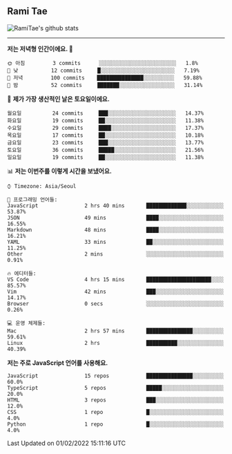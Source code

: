 ## Rami Tae

![RamiTae's github stats](https://github-readme-stats.vercel.app/api?username=RamiTae&show_icons=true&theme=tokyonight)

---
<!--START_SECTION:waka-->
**저는 저녁형 인간이에요. 🦉** 

```text
🌞 아침         3 commits      ░░░░░░░░░░░░░░░░░░░░░░░░░   1.8% 
🌆 낮　         12 commits     █░░░░░░░░░░░░░░░░░░░░░░░░   7.19% 
🌃 저녁         100 commits    ███████████████░░░░░░░░░░   59.88% 
🌙 밤　         52 commits     ███████░░░░░░░░░░░░░░░░░░   31.14%

```
📅 **제가 가장 생산적인 날은 토요일이에요.** 

```text
월요일          24 commits     ███░░░░░░░░░░░░░░░░░░░░░░   14.37% 
화요일          19 commits     ██░░░░░░░░░░░░░░░░░░░░░░░   11.38% 
수요일          29 commits     ████░░░░░░░░░░░░░░░░░░░░░   17.37% 
목요일          17 commits     ██░░░░░░░░░░░░░░░░░░░░░░░   10.18% 
금요일          23 commits     ███░░░░░░░░░░░░░░░░░░░░░░   13.77% 
토요일          36 commits     █████░░░░░░░░░░░░░░░░░░░░   21.56% 
일요일          19 commits     ██░░░░░░░░░░░░░░░░░░░░░░░   11.38%

```


📊 **저는 이번주를 이렇게 시간을 보냈어요.** 

```text
⌚︎ Timezone: Asia/Seoul

💬 프로그래밍 언어들: 
JavaScript               2 hrs 40 mins       █████████████░░░░░░░░░░░░   53.87% 
JSON                     49 mins             ████░░░░░░░░░░░░░░░░░░░░░   16.55% 
Markdown                 48 mins             ████░░░░░░░░░░░░░░░░░░░░░   16.21% 
YAML                     33 mins             ██░░░░░░░░░░░░░░░░░░░░░░░   11.25% 
Other                    2 mins              ░░░░░░░░░░░░░░░░░░░░░░░░░   0.91%

🔥 에디터들: 
VS Code                  4 hrs 15 mins       █████████████████████░░░░   85.57% 
Vim                      42 mins             ███░░░░░░░░░░░░░░░░░░░░░░   14.17% 
Browser                  0 secs              ░░░░░░░░░░░░░░░░░░░░░░░░░   0.26%

💻 운영 체제들: 
Mac                      2 hrs 57 mins       ███████████████░░░░░░░░░░   59.61% 
Linux                    2 hrs               ██████████░░░░░░░░░░░░░░░   40.39%

```

**저는 주로 JavaScript 언어를 사용해요.** 

```text
JavaScript               15 repos            ███████████████░░░░░░░░░░   60.0% 
TypeScript               5 repos             █████░░░░░░░░░░░░░░░░░░░░   20.0% 
HTML                     3 repos             ███░░░░░░░░░░░░░░░░░░░░░░   12.0% 
CSS                      1 repo              █░░░░░░░░░░░░░░░░░░░░░░░░   4.0% 
Python                   1 repo              █░░░░░░░░░░░░░░░░░░░░░░░░   4.0%

```



 Last Updated on 01/02/2022 15:11:16 UTC
<!--END_SECTION:waka-->
